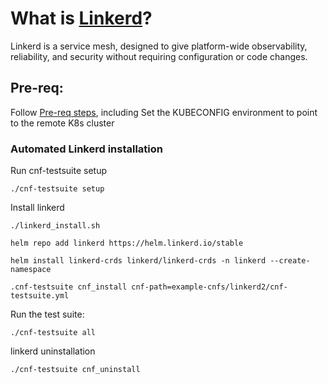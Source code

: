 # What is [Linkerd](https://linkerd.io/)?

Linkerd is a service mesh, designed to give platform-wide observability, reliability, and security without requiring configuration or code changes.

## Pre-req:

Follow [Pre-req steps](../../INSTALL.md#pre-requisites), including
Set the KUBECONFIG environment to point to the remote K8s cluster

### Automated Linkerd installation

Run cnf-testsuite setup

```
./cnf-testsuite setup
```

Install linkerd

```
./linkerd_install.sh

helm repo add linkerd https://helm.linkerd.io/stable

helm install linkerd-crds linkerd/linkerd-crds -n linkerd --create-namespace 

.cnf-testsuite cnf_install cnf-path=example-cnfs/linkerd2/cnf-testsuite.yml
```

Run the test suite:

```
./cnf-testsuite all
```

linkerd uninstallation

```
./cnf-testsuite cnf_uninstall
```
